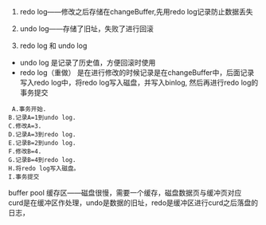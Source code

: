 1. redo log——修改之后存储在changeBuffer,先用redo log记录防止数据丢失
2. undo log——存储了旧址，失败了进行回滚

3. redo log 和 undo log
 - undo log 是记录了历史值，方便回滚时使用
 - redo log（重做） 是在进行修改的时候记录是在changeBuffer中，后面记录写入redo log中，将redo log写入磁盘，并写入binlog, 然后再进行redo log的事务提交
 
```
 A.事务开始.
B.记录A=1到undo log.
C.修改A=3.
D.记录A=3到redo log.
E.记录B=2到undo log.
F.修改B=4.
G.记录B=4到redo log.
H.将redo log写入磁盘。
I.事务提交
```
buffer pool 缓存区——磁盘很慢，需要一个缓存，磁盘数据页与缓冲页对应  
curd是在缓冲区作处理，undo是数据的旧址，redo是缓冲区进行curd之后落盘的日志，
